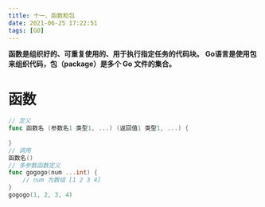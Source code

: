 ```yaml
---
title: 十一、函数和包
date: 2021-06-25 17:22:51
tags: [GO]
---
```

**函数是组织好的、可重复使用的、用于执行指定任务的代码块。**
**Go语言是使用包来组织代码，包（package）是多个 Go 文件的集合。**
<!--more-->
# 函数

```go
// 定义
func 函数名 (参数名1 类型1, ...) (返回值1 类型1, ...) {
    
}
// 调用
函数名()
// 多参数函数定义
func gogogo(num ...int) {
    // num 为数组 [1 2 3 4]
}
gogogo(1, 2, 3, 4)
```